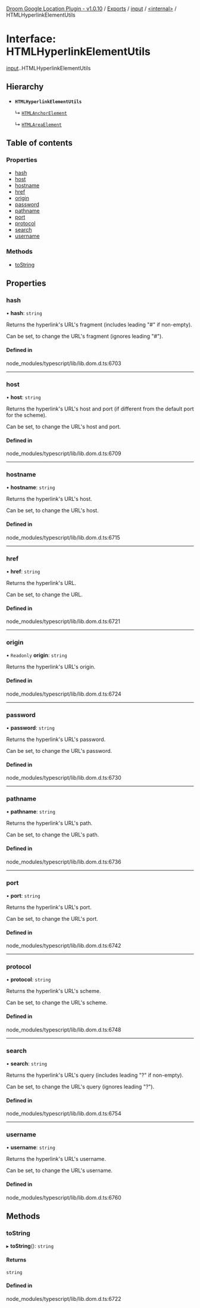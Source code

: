 [Droom Google Location Plugin - v1.0.10](../README.md) / [Exports](../modules.md) / [input](../modules/input.md) / [<internal\>](../modules/input._internal_.md) / HTMLHyperlinkElementUtils

# Interface: HTMLHyperlinkElementUtils

[input](../modules/input.md).[<internal>](../modules/input._internal_.md).HTMLHyperlinkElementUtils

## Hierarchy

- **`HTMLHyperlinkElementUtils`**

  ↳ [`HTMLAnchorElement`](input._internal_.HTMLAnchorElement.md)

  ↳ [`HTMLAreaElement`](input._internal_.HTMLAreaElement.md)

## Table of contents

### Properties

- [hash](input._internal_.HTMLHyperlinkElementUtils.md#hash)
- [host](input._internal_.HTMLHyperlinkElementUtils.md#host)
- [hostname](input._internal_.HTMLHyperlinkElementUtils.md#hostname)
- [href](input._internal_.HTMLHyperlinkElementUtils.md#href)
- [origin](input._internal_.HTMLHyperlinkElementUtils.md#origin)
- [password](input._internal_.HTMLHyperlinkElementUtils.md#password)
- [pathname](input._internal_.HTMLHyperlinkElementUtils.md#pathname)
- [port](input._internal_.HTMLHyperlinkElementUtils.md#port)
- [protocol](input._internal_.HTMLHyperlinkElementUtils.md#protocol)
- [search](input._internal_.HTMLHyperlinkElementUtils.md#search)
- [username](input._internal_.HTMLHyperlinkElementUtils.md#username)

### Methods

- [toString](input._internal_.HTMLHyperlinkElementUtils.md#tostring)

## Properties

### hash

• **hash**: `string`

Returns the hyperlink's URL's fragment (includes leading "#" if non-empty).

Can be set, to change the URL's fragment (ignores leading "#").

#### Defined in

node_modules/typescript/lib/lib.dom.d.ts:6703

___

### host

• **host**: `string`

Returns the hyperlink's URL's host and port (if different from the default port for the scheme).

Can be set, to change the URL's host and port.

#### Defined in

node_modules/typescript/lib/lib.dom.d.ts:6709

___

### hostname

• **hostname**: `string`

Returns the hyperlink's URL's host.

Can be set, to change the URL's host.

#### Defined in

node_modules/typescript/lib/lib.dom.d.ts:6715

___

### href

• **href**: `string`

Returns the hyperlink's URL.

Can be set, to change the URL.

#### Defined in

node_modules/typescript/lib/lib.dom.d.ts:6721

___

### origin

• `Readonly` **origin**: `string`

Returns the hyperlink's URL's origin.

#### Defined in

node_modules/typescript/lib/lib.dom.d.ts:6724

___

### password

• **password**: `string`

Returns the hyperlink's URL's password.

Can be set, to change the URL's password.

#### Defined in

node_modules/typescript/lib/lib.dom.d.ts:6730

___

### pathname

• **pathname**: `string`

Returns the hyperlink's URL's path.

Can be set, to change the URL's path.

#### Defined in

node_modules/typescript/lib/lib.dom.d.ts:6736

___

### port

• **port**: `string`

Returns the hyperlink's URL's port.

Can be set, to change the URL's port.

#### Defined in

node_modules/typescript/lib/lib.dom.d.ts:6742

___

### protocol

• **protocol**: `string`

Returns the hyperlink's URL's scheme.

Can be set, to change the URL's scheme.

#### Defined in

node_modules/typescript/lib/lib.dom.d.ts:6748

___

### search

• **search**: `string`

Returns the hyperlink's URL's query (includes leading "?" if non-empty).

Can be set, to change the URL's query (ignores leading "?").

#### Defined in

node_modules/typescript/lib/lib.dom.d.ts:6754

___

### username

• **username**: `string`

Returns the hyperlink's URL's username.

Can be set, to change the URL's username.

#### Defined in

node_modules/typescript/lib/lib.dom.d.ts:6760

## Methods

### toString

▸ **toString**(): `string`

#### Returns

`string`

#### Defined in

node_modules/typescript/lib/lib.dom.d.ts:6722
